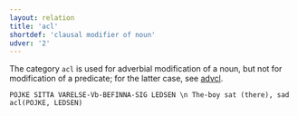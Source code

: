 ```yaml
---
layout: relation
title: 'acl'
shortdef: 'clausal modifier of noun'
udver: '2'
---
```


The category `acl` is used for adverbial modification of a noun, but not for modification of a predicate; for the latter case, see [advcl]().

~~~ sdparse
POJKE SITTA VARELSE-Vb-BEFINNA-SIG LEDSEN \n The-boy sat (there), sad
acl(POJKE, LEDSEN)
~~~
<!-- Interlanguage links updated Ne 5. května 2024, 18:20:29 CEST -->
